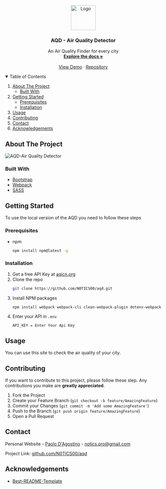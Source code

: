 



<!-- PROJECT LOGO -->
<br />
<p align="center">
  <a href="https://github.com/N0TICS00/aqd/">
    <img src="assets/img/favicon.ico" alt="Logo" width="80" height="80">
  </a>

  <h3 align="center">AQD - Air Quality Detector</h3>

  <p align="center">
    An Air Quality Finder for every city
    <br />
    <a href="https://github.com/othneildrew/Best-README-Template"><strong>Explore the docs »</strong></a>
    <br />
    <br />
    <a href="https://n0tics00.github.io/aqd/">View Demo</a>
    ·
    <a href="https://github.com/N0TICS00/aqd">Repository</a>
    
  </p>
</p>



<!-- TABLE OF CONTENTS -->
<details open="open">
  <summary>Table of Contents</summary>
  <ol>
    <li>
      <a href="#about-the-project">About The Project</a>
      <ul>
        <li><a href="#built-with">Built With</a></li>
      </ul>
    </li>
    <li>
      <a href="#getting-started">Getting Started</a>
      <ul>
        <li><a href="#prerequisites">Prerequisites</a></li>
        <li><a href="#installation">Installation</a></li>
      </ul>
    </li>
    <li><a href="#usage">Usage</a></li>
    <li><a href="#contributing">Contributing</a></li>
    <li><a href="#contact">Contact</a></li>
    <li><a href="#acknowledgements">Acknowledgements</a></li>
  </ol>
</details>



<!-- ABOUT THE PROJECT -->
## About The Project

![AQD-Air Quality Detector](https://user-images.githubusercontent.com/76558194/134504041-9aebc404-7617-4db7-b831-220cad6d8b58.png)



### Built With

* [Bootstrap](https://getbootstrap.com)
* [Webpack](https://webpack.js.org/)
* [SASS](https://sass-lang.com/)



<!-- GETTING STARTED -->
## Getting Started

To use the local version of the AQD you need to follow these steps

### Prerequisites

* npm
  ```sh
  npm install npm@latest -g
  ```

### Installation

1. Get a free API Key at [aqicn.org](https://aqicn.org/)
2. Clone the repo
   ```sh
   git clone https://github.com/N0TICS00/aqd.git
   ```
3. Install NPM packages
   ```sh
   npm install webpack webpack-cli clean-webpack-plugin dotenv-webpack html-webpack-plugin
   ```
4. Enter your API in `.env`
   ```
   API_KEY = Enter Your Api Key
   ```



<!-- USAGE EXAMPLES -->
## Usage

You can use this site to check the air quality of your city.






<!-- CONTRIBUTING -->
## Contributing

If you want to contribute to this project, please follow these step. Any contributions you make are **greatly appreciated**.

1. Fork the Project
2. Create your Feature Branch (`git checkout -b feature/AmazingFeature`)
3. Commit your Changes (`git commit -m 'Add some AmazingFeature'`)
4. Push to the Branch (`git push origin feature/AmazingFeature`)
5. Open a Pull Request







<!-- CONTACT -->
## Contact

Personal Website - [Paolo D'Agostino](https://n0tics00.github.io/Start2Impact_HTML_CSS/) - notics.pro@gmail.com

Project Link: [github.com/N0TICS00/aqd](https://github.com/N0TICS00/aqd)



<!-- ACKNOWLEDGEMENTS -->
## Acknowledgements
* [Best-README-Template](https://github.com/othneildrew/Best-README-Template)






